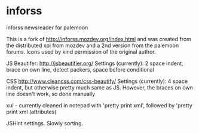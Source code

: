 # inforss
inforss newsreader for palemoon

This is a fork of http://inforss.mozdev.org/index.html and was created from the distributed xpi from mozdev and a 2nd version from the palemoon forums. Icons used by kind permission of the original author.

JS Beautifer: http://jsbeautifier.org/
Settings (currently): 2 space indent, brace on own line, detect packers, space before conditional

CSS http://www.cleancss.com/css-beautify/
Settings (currently): 4 space indent, but otherwise pretty much same as JS.
However, the braces on own line doesn't work, so done manually

xul - currently cleaned in notepad with 'pretty print xml', followed by
'pretty print xml (attributes)

JSHint settings. Slowly sorting.
